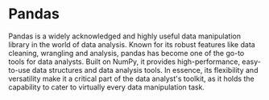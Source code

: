 # Pandas 

Pandas is a widely acknowledged and highly useful data manipulation library in the world of data analysis. Known for its robust features like data cleaning, wrangling and analysis, pandas has become one of the go-to tools for data analysts. Built on NumPy, it provides high-performance, easy-to-use data structures and data analysis tools. In essence, its flexibility and versatility make it a critical part of the data analyst's toolkit, as it holds the capability to cater to virtually every data manipulation task.